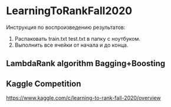# LearningToRankFall2020
Инструкция по воспроизведению результатов:
1. Распаковать train.txt test.txt в папку с ноутбуком.
2. Выполнить все ячейки от начала и до конца. 
## LambdaRank algorithm Bagging+Boosting
## Kaggle Competition 
https://www.kaggle.com/c/learning-to-rank-fall-2020/overview
